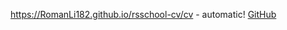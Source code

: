 
https://RomanLi182.github.io/rsschool-cv/cv - automatic!
[GitHub](https://RomanLi182.github.io/rsschool-cv/cv)
